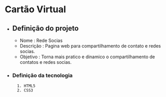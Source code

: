 # Cartão Virtual
- ## Definição do projeto
    - Nome : Rede Socias
    - Descrição : Pagina web para compartilhamento de contato e redes socias. 
    - Objetivo : Torna mais pratico e dinamico o compartilhamento de contatos e redes socias.
   
- ### Definição da tecnologia
        1. HTML5
        2. CSS3
        

